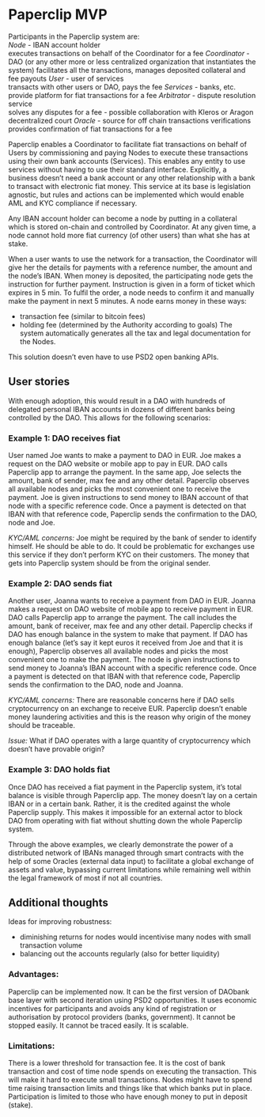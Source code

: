 # Paperclip MVP
Participants in the Paperclip system are:  
*Node* - IBAN account holder  
	executes transactions on behalf of the Coordinator for a fee
*Coordinator* - DAO (or any other more or less centralized organization that instantiates the system)
	facilitates all the transactions, manages deposited collateral and fee payouts
*User* - user of services  
	transacts with other users or DAO, pays the fee
*Services* - banks, etc.  
	provide platform for fiat transactions for a fee
*Arbitrator* - dispute resolution service  
	solves any disputes for a fee - possible collaboration with Kleros or Aragon decentralized court
*Oracle* - source for off chain transactions verifications  
	provides confirmation of fiat transactions for a fee

Paperclip enables a Coordinator to facilitate fiat transactions on behalf of Users by commissioning and paying Nodes to execute these transactions using their own bank accounts (Services). This enables any entity to use services without having to use their standard interface. Explicitly, a business doesn’t need a bank account or any other relationship with a bank to transact with electronic fiat money. This service at its base is legislation agnostic, but rules and actions can be implemented which would enable AML and KYC compliance if necessary.

Any IBAN account holder can become a node by putting in a collateral which is stored on-chain and controlled by Coordinator. At any given time, a node cannot hold more fiat currency (of other users) than what she has at stake. 

When a user wants to use the network for a transaction, the Coordinator will give her the details for payments with a reference number, the amount and the node’s IBAN. When money is deposited, the participating node gets the instruction for further payment. Instruction is given in a form of ticket which expires in 5 min. To fulfil the order, a node needs to confirm it and manually make the payment in next 5 minutes. 
A node earns money in these ways:
* transaction fee (similar to bitcoin fees)
* holding fee (determined by the Authority according to goals)
The system automatically generates all the tax and legal documentation for the Nodes.

This solution doesn’t even have to use PSD2 open banking APIs.

## User stories
With enough adoption, this would result in a DAO with hundreds of delegated personal IBAN accounts in dozens of different banks being controlled by the DAO. This allows for the following scenarios:

### Example 1: DAO receives fiat
User named Joe wants to make a payment to DAO in EUR. Joe makes a request on the DAO website or mobile app to pay in EUR. DAO calls Paperclip app to arrange the payment. In the same app, Joe selects the amount, bank of sender, max fee and any other detail. Paperclip observes all available nodes and picks the most convenient one to receive the payment. Joe is given instructions to send money to IBAN account of that node with a specific reference code. Once a payment is detected on that IBAN with that reference code, Paperclip sends the confirmation to the DAO, node and Joe.

*KYC/AML concerns:* Joe might be required by the bank of sender to identify himself. He should be able to do. It could be problematic for exchanges use this service if they don’t perform KYC on their customers. The money that gets into Paperclip system should be from the original sender.
 
### Example 2: DAO sends fiat
Another user, Joanna wants to receive a payment from DAO in EUR. Joanna makes a request on DAO website of mobile app to receive payment in EUR. DAO calls Paperclip app to arrange the payment. The call includes the amount, bank of receiver, max fee and any other detail. Paperclip checks if DAO has enough balance in the system to make that payment. If DAO has enough balance (let’s say it kept euros it received from Joe and that it is enough), Paperclip observes all available nodes and picks the most convenient one to make the payment. The node is given instructions to send money to Joanna’s IBAN account with a specific reference code. Once a payment is detected on that IBAN with that reference code, Paperclip sends the confirmation to the DAO, node and Joanna.

*KYC/AML concerns:* There are reasonable concerns here if DAO sells cryptocurrency on an exchange to receive EUR. Paperclip doesn’t enable money laundering activities and this is the reason why origin of the money should be traceable.

*Issue:* What if DAO operates with a large quantity of cryptocurrency which doesn’t have provable origin?

### Example 3: DAO holds fiat
Once DAO has received a fiat payment in the Paperclip system, it’s total balance is visible through Paperclip app. The money doesn’t lay on a certain IBAN or in a certain bank. Rather, it is the credited against the whole Paperclip supply. This makes it impossible for an external actor to block DAO from operating with fiat without shutting down the whole Paperclip system.

Through the above examples, we clearly demonstrate the power of a distributed network of IBANs managed through smart contracts with the help of some Oracles (external data input) to facilitate a global exchange of assets and value, bypassing current limitations while remaining well within the legal framework of most if not all countries.

## Additional thoughts
Ideas for improving robustness:
* diminishing returns for nodes would incentivise many nodes with small transaction volume
* balancing out the accounts regularly (also for better liquidity)

### Advantages:
Paperclip can be implemented now. It can be the first version of DAObank base layer with second iteration using PSD2 opportunities. It uses economic incentives for participants and avoids any kind of registration or authorisation by protocol providers (banks, government). It cannot be stopped easily. It cannot be traced easily. It is scalable. 

### Limitations:
There is a lower threshold for transaction fee. It is the cost of bank transaction and cost of time node spends on executing the transaction. This will make it hard to execute small transactions. Nodes might have to spend time raising transaction limits and things like that which banks put in place. Participation is limited to those who have enough money to put in deposit (stake). 
